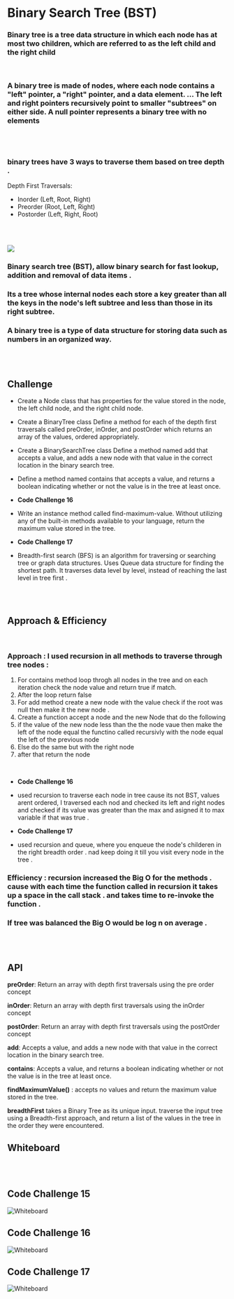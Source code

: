 # Binary Search Tree (BST)

### Binary tree is a tree data structure in which each node has at most two children, which are referred to as the left child and the right child

<br>

### A binary tree is made of nodes, where each node contains a "left" pointer, a "right" pointer, and a data element. ... The left and right pointers recursively point to smaller "subtrees" on either side. A null pointer represents a binary tree with no elements

<br><br>

### binary trees have 3 ways to traverse them based on tree depth .

Depth First Traversals: 

 - Inorder (Left, Root, Right) 
 - Preorder (Root, Left, Right) 
-  Postorder (Left, Right, Root)

<br><br>

![](https://courses.engr.illinois.edu/cs225/sp2019/assets/notes/bst/bsttreetraversal.png)

### Binary search tree (BST), allow binary search for fast lookup, addition and removal of data items . 

### Its a  tree whose internal nodes each store a key greater than all the keys in the node's left subtree and less than those in its right subtree. 

### A binary tree is a type of data structure for storing data such as numbers in an organized way. 

<br><br>


## Challenge

- Create a Node class that has properties for the value stored in the node, the left child node, and the right child node.

- Create a BinaryTree class
Define a method for each of the depth first traversals called preOrder, inOrder, and postOrder which returns an array of the values, ordered appropriately.

- Create a BinarySearchTree class
Define a method named add that accepts a value, and adds a new node with that value in the correct location in the binary search tree.

- Define a method named contains that accepts a value, and returns a boolean indicating whether or not the value is in the tree at least once.

- **Code Challenge 16** 
- Write an instance method called find-maximum-value. Without utilizing any of the built-in methods available to your language, return the maximum value stored in the tree.

- **Code Challenge 17** 
- Breadth-first search (BFS) is an algorithm for traversing or searching tree or graph data structures. Uses Queue data structure for finding the shortest path.
It traverses data level by level, instead of reaching the last level in tree first . 

<br>
<br>

## Approach & Efficiency

<br>


### **Approach** : I used recursion in all methods to traverse through tree nodes :

1. For contains method loop throgh all nodes in the tree and on each iteration check the node value and return true if match.
2. After the loop return false
3. For add method create a new node with the value  check if the root was null then make it the new node .
4. Create a function accept a node and the new Node that do the following 
5. if the value of the new node less than the the node vaue then make the left of the node equal the functino called recursivly with the node equal the left of the previous node
6. Else do the same but with the right node
7. after  that return the node  

<br>

- **Code Challenge 16** 
- used recursion to traverse each node in tree cause its not BST, values arent ordered, I traversed each nod and checked its left and right nodes and checked if its value was greater than the max and asigned it to max variable if that was true . 

- **Code Challenge 17** 
- used recursion and queue, where you enqueue the node's childeren in the right breadth order . nad keep doing it till you visit every node in the tree .

### **Efficiency** : recursion  increased the Big O for the methods . cause with each time the function called in recursion it takes up a space in the call stack . and takes time to re-invoke the function . 

### If tree was balanced the Big O would be log n on average . 

<br>
<br>


## API

**preOrder**: Return an array with depth first traversals using the pre order concept

**inOrder**: Return an array with depth first traversals using the inOrder concept

**postOrder**: Return an array with depth first traversals using the postOrder concept

**add**: Accepts a value, and adds a new node with that value in the correct location in the binary search tree.

**contains**: Accepts a value, and returns a boolean indicating whether or not the value is in the tree at least once.

**findMaximumValue()** : accepts no values and return the maximum value stored in the tree.

**breadthFirst** takes a Binary Tree as its unique input. traverse the input tree using a Breadth-first approach, and return a list of the values in the tree in the order they were encountered.

## Whiteboard 
<br>
<br>

## Code Challenge 15

![Whiteboard](tree.png)


## Code Challenge 16

![Whiteboard](find.png)


## Code Challenge 17

![Whiteboard](breadth2.png)